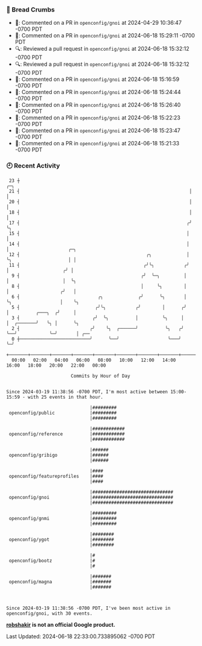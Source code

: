 ### 🍞 Bread Crumbs

 * 💬: Commented on a PR in  `openconfig/gnoi` at 2024-04-29 10:36:47 -0700 PDT
 * 💬: Commented on a PR in  `openconfig/gnoi` at 2024-06-18 15:29:11 -0700 PDT
 * 🔍: Reviewed a pull request in  `openconfig/gnoi` at 2024-06-18 15:32:12 -0700 PDT
 * 🔍: Reviewed a pull request in  `openconfig/gnoi` at 2024-06-18 15:32:12 -0700 PDT
 * 💬: Commented on a PR in  `openconfig/gnoi` at 2024-06-18 15:16:59 -0700 PDT
 * 💬: Commented on a PR in  `openconfig/gnoi` at 2024-06-18 15:24:44 -0700 PDT
 * 💬: Commented on a PR in  `openconfig/gnoi` at 2024-06-18 15:26:40 -0700 PDT
 * 💬: Commented on a PR in  `openconfig/gnoi` at 2024-06-18 15:22:23 -0700 PDT
 * 💬: Commented on a PR in  `openconfig/gnoi` at 2024-06-18 15:23:47 -0700 PDT
 * 💬: Commented on a PR in  `openconfig/gnoi` at 2024-06-18 15:21:33 -0700 PDT

### 🕘 Recent Activity
```
 23 ┼                                                               ╭─╮
 21 ┤                                                               │ │
 20 ┤                                                               │ │
 18 ┤                                                               │ │
 17 ┤                                                              ╭╯ ╰╮
 15 ┤                                                              │   │
 14 ┤                                                              │   │                      ╭─╮
 12 ┤                                               ╭╮             │   ╰╮                     │ │
 11 ┤                                              ╭╯╰╮           ╭╯    │                    ╭╯ │
  9 ┤                                             ╭╯  ╰─╮         │     │                    │  ╰╮
  8 ┤                                             │     ╰╮        │     │                   ╭╯   │
  6 ┤                             ╭╮             ╭╯      ╰╮       │     ╰╮                  │    ╰╮
  5 ┤                            ╭╯╰╮           ╭╯        │      ╭╯      │          ╭───╮  ╭╯     │
  3 ┤                           ╭╯  ╰╮          │         ╰╮     │       │  ╭───────╯   ╰╮ │      ╰╮
  2 ┤                          ╭╯    ╰╮  ╭──────╯          ╰╮   ╭╯       ╰──╯            ╰─╯       │ ╭──
  0 ┼──────────────────────────╯      ╰──╯                  ╰───╯                                  ╰─╯
    +───────+───────+───────+───────+───────+───────+───────+───────+───────+───────+───────+───────+────
  00:00   02:00   04:00   06:00   08:00   10:00   12:00   14:00   16:00   18:00   20:00   22:00   00:00   

						Commits by Hour of Day


Since 2024-03-19 11:38:56 -0700 PDT, I'm most active between 15:00-15:59 - with 25 events in that hour.

```



```
                               |#########
 openconfig/public             |#########
                               |#########

                               |############
 openconfig/reference          |############
                               |############

                               |######
 openconfig/gribigo            |######
                               |######

                               |####
 openconfig/featureprofiles    |####
                               |####

                               |##############################
 openconfig/gnoi               |##############################
                               |##############################

                               |#########
 openconfig/gnmi               |#########
                               |#########

                               |########
 openconfig/ygot               |########
                               |########

                               |#
 openconfig/bootz              |#
                               |#

                               |#######
 openconfig/magna              |#######
                               |#######



Since 2024-03-19 11:38:56 -0700 PDT, I've been most active in openconfig/gnoi, with 30 events.

```
**[robshakir](mailto:robjs@google.com) is not an official Google product.**  


Last Updated: 2024-06-18 22:33:00.733895062 -0700 PDT
